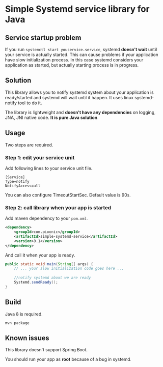 # Simple Systemd service library for Java

## Service startup problem

If you run `systemctl start youservice.service`, systemd **doesn't wait** until your service is actually started. This can cause problems if your application have slow initialization process. In this case systemd considers your application as started, but actually starting process is in progress.

## Solution

This library allows you to notify systemd system about your application is ready/started and systemd will wait until it happen. It uses linux systemd-notify tool to do it.

The library is lightweight and **doesn't have any dependencies** on logging, JNA, JNI native code. **It is pure Java solution**.

## Usage
Two steps are required.
### Step 1: edit your service unit
Add following lines to your service unit file.

```
[Service]
Type=notify
NotifyAccess=all
```

You can also configure TimeoutStartSec. Default value is 90s.

### Step 2: call library when your app is started

Add maven dependency to your `pom.xml`.
```xml
<dependency>
    <groupId>com.pixonic</groupId>
    <artifactId>simple-systemd-service</artifactId>
    <version>0.1</version>
</dependency>
```

And call it when your app is ready.

```java
public static void main(String[] args) {
    // ... your slow initialization code goes here ...
    
    //notify systemd about we are ready
    Systemd.sendReady();
}
```

## Build
Java 8 is required.

`mvn package`

## Known issues

This library doesn't support Spring Boot.

You should run your app as **root** because of a bug in systemd.
